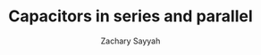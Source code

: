 ---
title: Capacitors in series and parallel
author: Zachary Sayyah
course: PHYS201
source: #todo 
---